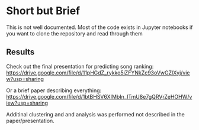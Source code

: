 # Short but Brief

This is not well documented. Most of the code exists in Jupyter notebooks if you want to clone the repository and read through them

## Results

Check out the final presentation for predicting song ranking: 
https://drive.google.com/file/d/11pHGdZ_rykko5iZFYNkZc93oVwGZlXyj/view?usp=sharing

Or a brief paper describing everything:
https://drive.google.com/file/d/1btBHSV6XIMbIn_ITmU8e7gQRVrZeHOHW/view?usp=sharing

Additinal clustering and and analysis was performed not described in the paper/presentation.

